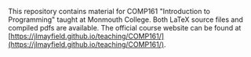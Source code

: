 This repository contains material for COMP161 "Introduction to Programming" taught at Monmouth College.  Both LaTeX source files and compiled pdfs are available.  The official course website can be found at 
[https://jlmayfield.github.io/teaching/COMP161/](https://jlmayfield.github.io/teaching/COMP161/).
